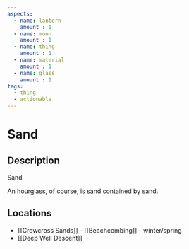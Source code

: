 ```yaml
---
aspects: 
  - name: lantern
    amount : 1
  - name: moon
    amount : 1
  - name: thing
    amount : 1
  - name: material
    amount : 1
  - name: glass
    amount : 1
tags:
  - thing
  - actionable
---
```


# Sand

## Description
Sand

An hourglass, of course, is sand contained by sand.
## Locations
- [[Crowcross Sands]] - [[Beachcombing]] - winter/spring
- [[Deep Well Descent]]